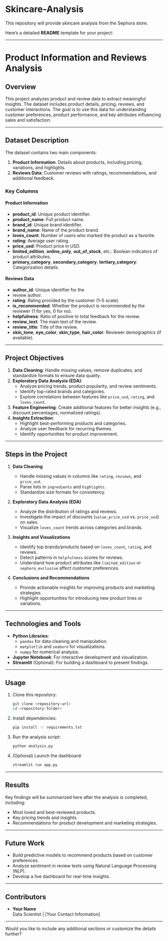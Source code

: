# Skincare-Analysis
This repository will provide skincare analysis from the Sephora store.

Here’s a detailed **README** template for your project:

---

# **Product Information and Reviews Analysis**

## **Overview**
This project analyzes product and review data to extract meaningful insights. The dataset includes product details, pricing, reviews, and customer interactions. The goal is to use this data for understanding customer preferences, product performance, and key attributes influencing sales and satisfaction.

---

## **Dataset Description**
The dataset contains two main components:
1. **Product Information**: Details about products, including pricing, variations, and highlights.
2. **Reviews Data**: Customer reviews with ratings, recommendations, and additional feedback.

### **Key Columns**
#### Product Information
- **product_id**: Unique product identifier.
- **product_name**: Full product name.
- **brand_id**: Unique brand identifier.
- **brand_name**: Name of the product brand.
- **loves_count**: Number of users who marked the product as a favorite.
- **rating**: Average user rating.
- **price_usd**: Product price in USD.
- **limited_edition**, **online_only**, **out_of_stock**, etc.: Boolean indicators of product attributes.
- **primary_category**, **secondary_category**, **tertiary_category**: Categorization details.

#### Reviews Data
- **author_id**: Unique identifier for the
- review author.  
- **rating**: Rating provided by the customer (1–5 scale).  
- **is_recommended**: Whether the product is recommended by the reviewer (1 for yes, 0 for no).  
- **helpfulness**: Ratio of positive to total feedback for the review.  
- **review_text**: The main text of the review.  
- **review_title**: Title of the review.  
- **skin_tone**, **eye_color**, **skin_type**, **hair_color**: Reviewer demographics (if available).  

---

## **Project Objectives**
1. **Data Cleaning**: Handle missing values, remove duplicates, and standardize formats to ensure data quality.
2. **Exploratory Data Analysis (EDA)**:  
   - Analyze pricing trends, product popularity, and review sentiments.  
   - Identify top-rated brands and categories.  
   - Explore correlations between features like `price_usd`, `rating`, and `loves_count`.  
3. **Feature Engineering**: Create additional features for better insights (e.g., discount percentages, normalized ratings).  
4. **Insights Extraction**:  
   - Highlight best-performing products and categories.  
   - Analyze user feedback for recurring themes.  
   - Identify opportunities for product improvement.  

---

## **Steps in the Project**

1. **Data Cleaning**  
   - Handle missing values in columns like `rating`, `reviews`, and `price_usd`.  
   - Parse lists in `ingredients` and `highlights`.  
   - Standardize size formats for consistency.  

2. **Exploratory Data Analysis (EDA)**  
   - Analyze the distribution of ratings and reviews.  
   - Investigate the impact of discounts (`value_price_usd` vs. `price_usd`) on sales.  
   - Visualize `loves_count` trends across categories and brands.  

3. **Insights and Visualizations**  
   - Identify top brands/products based on `loves_count`, `rating`, and reviews.  
   - Detect patterns in `helpfulness` scores for reviews.  
   - Understand how product attributes like `limited_edition` or `sephora_exclusive` affect customer preferences.  

4. **Conclusions and Recommendations**  
   - Provide actionable insights for improving products and marketing strategies.  
   - Highlight opportunities for introducing new product lines or variations.

---

## **Technologies and Tools**
- **Python Libraries**:  
   - `pandas` for data cleaning and manipulation.  
   - `matplotlib` and `seaborn` for visualizations.  
   - `numpy` for numerical analysis.  
- **Jupyter Notebook**: For interactive development and visualization.
- **Streamlit** (Optional): For building a dashboard to present findings.

---

## **Usage**
1. Clone this repository:  
   ```bash
   git clone <repository-url>
   cd <repository-folder>
   ```
2. Install dependencies:  
   ```bash
   pip install -r requirements.txt
   ```
3. Run the analysis script:  
   ```bash
   python analysis.py
   ```
4. (Optional) Launch the dashboard:  
   ```bash
   streamlit run app.py
   ```

---

## **Results**
Key findings will be summarized here after the analysis is completed, including:  
- Most loved and best-reviewed products.  
- Key pricing trends and insights.  
- Recommendations for product development and marketing strategies.

---

## **Future Work**
- Build predictive models to recommend products based on customer preferences.  
- Analyze sentiment in review texts using Natural Language Processing (NLP).  
- Develop a live dashboard for real-time insights.

---

## **Contributors**
- **Your Name**  
  Data Scientist | [Your Contact Information]  

---

Would you like to include any additional sections or customize the details further?
